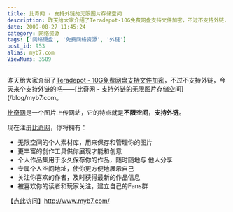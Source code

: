 ```yaml
---
title: 比奇网 - 支持外链的无限图片存储空间
description: 昨天给大家介绍了Teradepot-10G免费网盘支持文件加密，不过不支持外链，今天来个支持外链的吧——比奇网-支持外链的无限图片存储空间。比奇网是一个图片上传网站，它的特点就是不限空间，支持外链。……
date: 2009-08-27 11:45:24
category: 网络资源
tags: ['网络硬盘', '免费网络资源', '外链']
post_id: 953
alias: myb7.com
ViewNums: 3589
---
```


昨天给大家介绍了[Teradepot - 10G免费网盘支持文件加密](/blog/teradepothtml "teradepot - 10g免费网盘支持文件加密")，不过不支持外链，今天来个支持外链的吧——[比奇网 - 支持外链的无限图片存储空间](/blog/myb7.com。

[比奇网](/blog/myb7com)是一个图片上传网站，它的特点就是**不限空间**，**支持外链**。

现在注册[比奇网](/blog/myb7com)，你将拥有：

* 无限空间的个人素材库，用来保存和管理你的图片
* 更丰富的创作工具供你展现才能和创意
* 个人作品集用于永久保存你的作品，随时随地与 他人分享
* 专属个人空间地址，使你更方便地展示自己
* 关注你喜欢的作者，及时获得最新的作品信息
* 被喜欢你的读者和玩家关注，建立自己的Fans群

【点此访问】<http://www.myb7.com/>

